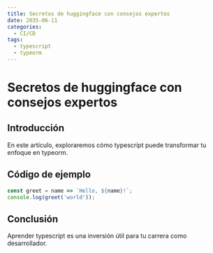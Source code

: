 ```yaml
---
title: Secretos de huggingface con consejos expertos
date: 2035-06-11
categories:
  - CI/CD
tags:
  - typescript
  - typeorm
---
```


# Secretos de huggingface con consejos expertos

## Introducción

En este artículo, exploraremos cómo typescript puede transformar tu enfoque en typeorm.

## Código de ejemplo

```javascript
const greet = name => `Hello, ${name}!`;
console.log(greet('world'));
```

## Conclusión

Aprender typescript es una inversión útil para tu carrera como desarrollador.